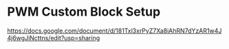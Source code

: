 # PWM Custom Block Setup

https://docs.google.com/document/d/181Txl3xrPyZ7Xa8iAhRN7dYzAR1w4J4j6wgJiNcttns/edit?usp=sharing

